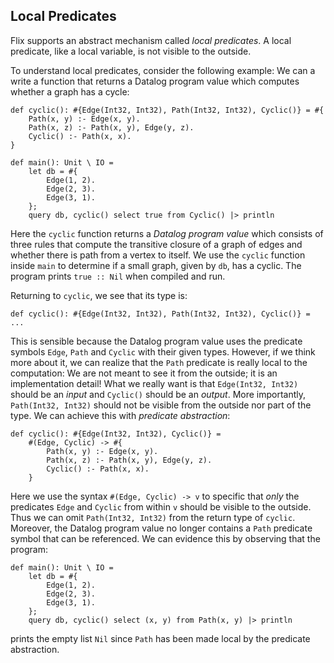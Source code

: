 ## Local Predicates

Flix supports an abstract mechanism called _local predicates_. A local
predicate, like a local variable, is not visible to the outside. 

To understand local predicates, consider the following example: We can a write a
function that returns a Datalog program value which computes whether a graph has
a cycle: 

```flix
def cyclic(): #{Edge(Int32, Int32), Path(Int32, Int32), Cyclic()} = #{
    Path(x, y) :- Edge(x, y).
    Path(x, z) :- Path(x, y), Edge(y, z).
    Cyclic() :- Path(x, x).
}

def main(): Unit \ IO = 
    let db = #{
        Edge(1, 2).
        Edge(2, 3).
        Edge(3, 1).
    };
    query db, cyclic() select true from Cyclic() |> println
```

Here the `cyclic` function returns a _Datalog program value_ which consists of
three rules that compute the transitive closure of a graph of edges and whether
there is path from a vertex to itself. We use the `cyclic` function inside
`main` to determine if a small graph, given by `db`, has a cyclic. The program
prints `true :: Nil` when compiled and run. 

Returning to `cyclic`, we see that its type is:

```flix
def cyclic(): #{Edge(Int32, Int32), Path(Int32, Int32), Cyclic()} = ...
```

This is sensible because the Datalog program value uses the predicate symbols
`Edge`, `Path` and `Cyclic` with their given types. However, if we think more
about it, we can realize that the `Path` predicate is really local to the
computation: We are not meant to see it from the outside; it is an
implementation detail! What we really want is that `Edge(Int32, Int32)` should
be an _input_ and `Cyclic()` should be an _output_. More importantly,
`Path(Int32, Int32)` should not be visible from the outside nor part of the
type. We can achieve this with _predicate abstraction_:

```flix
def cyclic(): #{Edge(Int32, Int32), Cyclic()} = 
    #(Edge, Cyclic) -> #{
        Path(x, y) :- Edge(x, y).
        Path(x, z) :- Path(x, y), Edge(y, z).
        Cyclic() :- Path(x, x).
    }
```

Here we use the syntax `#(Edge, Cyclic) -> v` to specific that _only_ the
predicates `Edge` and `Cyclic` from within `v` should be visible to the outside.
Thus we can omit `Path(Int32, Int32)` from the return type of `cyclic`.
Moreover, the Datalog program value no longer contains a `Path` predicate symbol
that can be referenced. We can evidence this by observing that the program:

```flix
def main(): Unit \ IO = 
    let db = #{
        Edge(1, 2).
        Edge(2, 3).
        Edge(3, 1).
    };
    query db, cyclic() select (x, y) from Path(x, y) |> println
```

prints the empty list `Nil` since `Path` has been made local by the predicate
abstraction.
